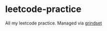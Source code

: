 # leetcode-practice

All my leetcode practice.
Managed via [grindset](https://github.com/Keithagy/grindset?tab=readme-ov-file#grindset)

